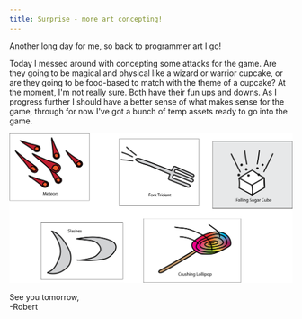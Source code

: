 ```yaml
---
title: Surprise - more art concepting!
---
```


Another long day for me, so back to programmer art I go!  

Today I messed around with concepting some attacks for the game. Are they going to be magical and physical like a wizard or warrior cupcake, or are they going to be food-based to match with the theme of a cupcake? At the moment, I'm not really sure. Both have their fun ups and downs. As I progress further I should have a better sense of what makes sense for the game, through for now I've got a bunch of temp assets ready to go into the game.  

![Some concepted game attacks](/projects/devtober-2021/assets/10-11-2021.png)  

See you tomorrow,  
-Robert
